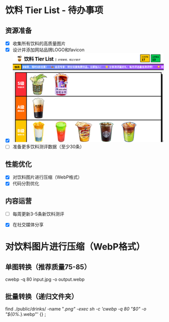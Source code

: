# 饮料 Tier List - 待办事项

## 资源准备
- [x] 收集所有饮料的高质量图片
- [x] 设计并添加网站品牌LOGO和favicon
- [x] ![网站截图](screenshot.png)
- [ ] 准备更多饮料测评数据（至少30条）

## 性能优化
- [x] 对饮料图片进行压缩（WebP格式）
- [x] 代码分割优化

## 内容运营
- [ ] 每周更新3-5条新饮料测评
- [x] 在社交媒体分享


# 对饮料图片进行压缩（WebP格式）

## 单图转换（推荐质量75-85）
cwebp -q 80 input.jpg -o output.webp

## 批量转换（递归文件夹）
find ./public/drinks/ -name "*.png" -exec sh -c 'cwebp -q 80 "$0" -o "${0%.*}.webp"' {} \;